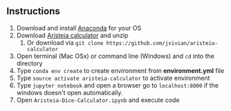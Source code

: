 ## Instructions

1. Download and install [Anaconda](https://www.anaconda.com/download) for your OS
2. Download [Aristeia calculator](https://github.com/jvivian/aristeia-calculator) and unzip
    1. Or download via `git clone https://github.com/jvivian/aristeia-calculator`
3. Open terminal (Mac OSx) or command line (Windows) and `cd` into the directory
4. Type `conda env create` to create environment from **environment.yml** file
5. Type `source activate aristeia-calculator` to activate environment
6. Type `jupyter notebook` and open a browser go to `localhost:8000` if the windows doesn't open automatically.
7. Open `Aristeia-Dice-Calculator.ipynb` and execute code 
